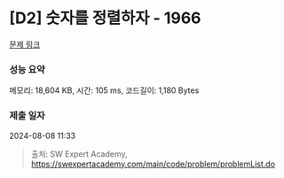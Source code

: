 # [D2] 숫자를 정렬하자 - 1966 

[문제 링크](https://swexpertacademy.com/main/code/problem/problemDetail.do?contestProbId=AV5PrmyKAWEDFAUq) 

### 성능 요약

메모리: 18,604 KB, 시간: 105 ms, 코드길이: 1,180 Bytes

### 제출 일자

2024-08-08 11:33



> 출처: SW Expert Academy, https://swexpertacademy.com/main/code/problem/problemList.do